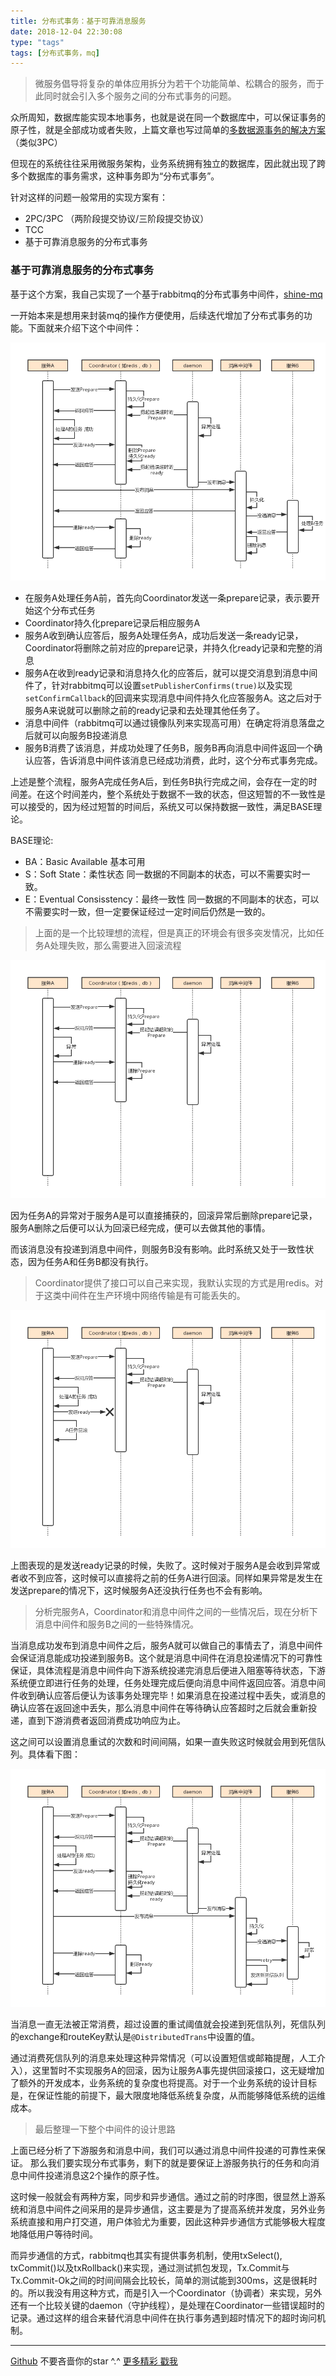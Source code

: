 ```yaml
---
title: 分布式事务：基于可靠消息服务
date: 2018-12-04 22:30:08
type: "tags"
tags: [分布式事务，mq]
---
```


> 微服务倡导将复杂的单体应用拆分为若干个功能简单、松耦合的服务，而于此同时就会引入多个服务之间的分布式事务的问题。

<!--more-->

众所周知，数据库能实现本地事务，也就是说在同一个数据库中，可以保证事务的原子性，就是全部成功或者失败，上篇文章也写过简单的[多数据源事务的解决方案](https://7le.top/2018/07/28/springcloud%EF%BC%9A%E5%AE%9E%E7%8E%B0%E5%A4%9A%E6%95%B0%E6%8D%AE%E6%BA%90%E4%BA%8B%E5%8A%A1/#more)（类似3PC）

但现在的系统往往采用微服务架构，业务系统拥有独立的数据库，因此就出现了跨多个数据库的事务需求，这种事务即为“分布式事务”。

针对这样的问题一般常用的实现方案有：

* 2PC/3PC （两阶段提交协议/三阶段提交协议）
* TCC
* 基于可靠消息服务的分布式事务

### 基于可靠消息服务的分布式事务

基于这个方案，我自己实现了一个基于rabbitmq的分布式事务中间件，[shine-mq](https://github.com/7le/shine-mq)

一开始本来是想用来封装mq的操作方便使用，后续迭代增加了分布式事务的功能。下面就来介绍下这个中间件：

![shine-mq](https://github.com/7le/7le.github.io/raw/master/image/dis/shine-mq.jpg)

* 在服务A处理任务A前，首先向Coordinator发送一条prepare记录，表示要开始这个分布式任务
* Coordinator持久化prepare记录后相应服务A
* 服务A收到确认应答后，服务A处理任务A，成功后发送一条ready记录，Coordinator将删除之前对应的prepare记录，并持久化ready记录和完整的消息
* 服务A在收到ready记录和消息持久化的应答后，就可以提交消息到消息中间件了，针对rabbitmq可以设置``setPublisherConfirms(true)``以及实现``setConfirmCallback``的回调来实现消息中间件持久化应答服务A。这之后对于服务A来说就可以删除之前的ready记录和去处理其他任务了。
* 消息中间件（rabbitmq可以通过镜像队列来实现高可用）在确定将消息落盘之后就可以向服务B投递消息
* 服务B消费了该消息，并成功处理了任务B，服务B再向消息中间件返回一个确认应答，告诉消息中间件该消息已经成功消费，此时，这个分布式事务完成。

上述是整个流程，服务A完成任务A后，到任务B执行完成之间，会存在一定的时间差。在这个时间差内，整个系统处于数据不一致的状态，但这短暂的不一致性是可以接受的，因为经过短暂的时间后，系统又可以保持数据一致性，满足BASE理论。

BASE理论:
* BA：Basic Available 基本可用
* S：Soft State：柔性状态 同一数据的不同副本的状态，可以不需要实时一致。
* E：Eventual Consisstency：最终一致性 同一数据的不同副本的状态，可以不需要实时一致，但一定要保证经过一定时间后仍然是一致的。

> 上面的是一个比较理想的流程，但是真正的环境会有很多突发情况，比如任务A处理失败，那么需要进入回滚流程

![other1](https://github.com/7le/7le.github.io/raw/master/image/dis/other1.jpg)

因为任务A的异常对于服务A是可以直接捕获的，回滚异常后删除prepare记录，服务A删除之后便可以认为回滚已经完成，便可以去做其他的事情。

而该消息没有投递到消息中间件，则服务B没有影响。此时系统又处于一致性状态，因为任务A和任务B都没有执行。

> Coordinator提供了接口可以自己来实现，我默认实现的方式是用redis。对于这类中间件在生产环境中网络传输是有可能丢失的。

![other2](https://github.com/7le/7le.github.io/raw/master/image/dis/other2.jpg)

上图表现的是发送ready记录的时候，失败了。这时候对于服务A是会收到异常或者收不到应答，这时候可以直接将之前的任务A进行回滚。同样如果异常是发生在发送prepare的情况下，这时候服务A还没执行任务也不会有影响。

> 分析完服务A，Coordinator和消息中间件之间的一些情况后，现在分析下消息中间件和服务B之间的一些特殊情况。

当消息成功发布到消息中间件之后，服务A就可以做自己的事情去了，消息中间件会保证消息能成功投递到服务B。这个就是消息中间件在消息投递情况下的可靠性保证，具体流程是消息中间件向下游系统投递完消息后便进入阻塞等待状态，下游系统便立即进行任务的处理，任务处理完成后便向消息中间件返回应答。消息中间件收到确认应答后便认为该事务处理完毕！如果消息在投递过程中丢失，或消息的确认应答在返回途中丢失，那么消息中间件在等待确认应答超时之后就会重新投递，直到下游消费者返回消费成功响应为止。

这之间可以设置消息重试的次数和时间间隔，如果一直失败这时候就会用到死信队列。具体看下图：

![other3](https://github.com/7le/7le.github.io/raw/master/image/dis/other3.jpg)

当消息一直无法被正常消费，超过设置的重试阈值就会投递到死信队列，死信队列的exchange和routeKey默认是``@DistributedTrans``中设置的值。

通过消费死信队列的消息来处理这种异常情况（可以设置短信或邮箱提醒，人工介入），这里暂时不实现服务A的回滚，因为让服务A事先提供回滚接口，这无疑增加了额外的开发成本，业务系统的复杂度也将提高。对于一个业务系统的设计目标是，在保证性能的前提下，最大限度地降低系统复杂度，从而能够降低系统的运维成本。

> 最后整理一下整个中间件的设计思路

上面已经分析了下游服务和消息中间，我们可以通过消息中间件投递的可靠性来保证。 那么我们要实现分布式事务，剩下的就是要保证上游服务执行的任务和向消息中间件投递消息这2个操作的原子性。

这时候一般就会有两种方案，同步和异步通信。通过之前的时序图，很显然上游系统和消息中间件之间采用的是异步通信，这主要是为了提高系统并发度，另外业务系统直接和用户打交道，用户体验尤为重要，因此这种异步通信方式能够极大程度地降低用户等待时间。

而异步通信的方式，rabbitmq也其实有提供事务机制，使用txSelect(), txCommit()以及txRollback()来实现，通过测试抓包发现，Tx.Commit与Tx.Commit-Ok之间的时间间隔会比较长，简单的测试能到300ms，这是很耗时的。所以我没有用这种方式，而是引入一个Coordinator（协调者）来实现，另外还有一个比较关键的daemon（守护线程），是处理在Coordinator一些错误超时的记录。通过这样的组合来替代消息中间件在执行事务遇到超时情况下的超时询问机制。

---
[Github](https://github.com/7le) 不要吝啬你的star ^.^
[更多精彩 戳我](https://7le.top)
